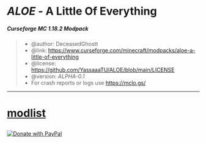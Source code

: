<h1><i>ALOE</i> - A Little Of Everything</h1>

<h5> Curseforge MC 1.18.2 Modpack</h5>


 > * @author:      DeceasedGhostt
 > * @link:        https://www.curseforge.com/minecraft/modpacks/aloe-a-little-of-everything
 > * @license:     https://github.com/YassaaaTU/ALOE/blob/main/LICENSE
 > * @version:     <i>ALPHA-0.1</i>
 > * For crash reports or logs use  https://mclo.gs/
 
---



<h1>
 
 [modlist](modlist.md)

</h1>

<a href="https://www.paypal.com/donate/?hosted_button_id=H4C9RMQ3P3KUA">

  <img src="https://pics.paypal.com/00/s/M2E1NTRhMTItZjdiYy00N2Y0LTg1MWMtNDIwNjIwYjQ1ODkx/file.PNG" alt="Donate with PayPal" title="PayPal - The safer, easier way to pay online!" />

</a>
